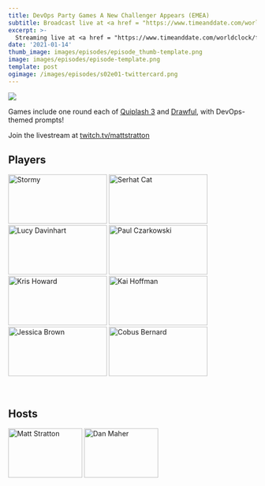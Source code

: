 ```yaml
---
title: DevOps Party Games A New Challenger Appears (EMEA)
subtitle: Broadcast live at <a href = "https://www.timeanddate.com/worldclock/fixedtime.html?msg=DevOps+Party+Games+A+New+Challenger+Appears+%28EMEA%29&iso=20210114T20&p1=3903" target = "_blank">Thursday 14 January 20:00 UTC+1</a> 
excerpt: >-
  Streaming live at <a href = "https://www.timeanddate.com/worldclock/fixedtime.html?msg=DevOps+Party+Games+A+New+Challenger+Appears+%28EMEA%29&iso=20210114T20&p1=3903" target = "_blank">20:00 UTC+1</a><br> on Thursday 14 January
date: '2021-01-14'
thumb_image: images/episodes/episode_thumb-template.png
image: images/episodes/episode-template.png
template: post
ogimage: /images/episodes/s02e01-twittercard.png
---
```

<a target="_blank" href="https://calendar.google.com/event?action=TEMPLATE&amp;tmeid=MTBsZWdjY29mbXRkdDVpN2Q5Y2JudGx2NWsgZHUyYXJxZGhlcjJsNGs0MTducXRsdjE4ZmNAZw&amp;tmsrc=du2arqdher2l4k417nqtlv18fc%40group.calendar.google.com"><img border="0" src="/images/add-to-calendar.png" class = "player-episode-page"></a>
<br clear = "all">

Games include one round each of [Quiplash 3](https://www.jackboxgames.com/quiplash-three/) and [Drawful](https://www.jackboxgames.com/drawful-two/), with DevOps-themed prompts!

Join the livestream at [twitch.tv/mattstratton](https://twitch.tv/mattstratton)

## Players

<a href = "https://twitter.com/stormy_prime" class = "player-episode-page" target = "_blank"><img src = "/images/players/stormy.png" alt="Stormy" width="200" height="100" class = "player-episode-page"></a>
<a href = "https://twitter.com/srhtcn" class = "player-episode-page" target = "_blank"><img src = "/images/players/serhat-can.png" alt="Serhat Cat" width="200" height="100" class = "player-episode-page"></a>
<a href = "https://twitter.com/LucyDavinhart" class = "player-episode-page" target = "_blank"><img src = "/images/players/lucy-davinhart.png" alt="Lucy Davinhart" width="200" height="100" class = "player-episode-page"></a>
<a href = "https://twitter.com/pczarkowski" class = "player-episode-page" target = "_blank"><img src = "/images/players/paul-czarkowski.png" alt="Paul Czarkowski" width="200" height="100" class = "player-episode-page"></a>
<a href = "https://twitter.com/web_goddess" class = "player-episode-page" target = "_blank"><img src = "/images/players/kris-howard.png" alt="Kris Howard" width="200" height="100" class = "player-episode-page"></a>
<a href = "https://twitter.com/kaipmdh" class = "player-episode-page" target = "_blank"><img src = "/images/players/kai-hoffman.png" alt="Kai Hoffman" width="200" height="100" class = "player-episode-page"></a>
<a href = "https://twitter.com/jessalyn" class = "player-episode-page" target = "_blank"><img src = "/images/players/jessica-brown.png" alt="Jessica Brown" width="200" height="100" class = "player-episode-page"></a>
<a href = "https://twitter.com/cobusbernard" class = "player-episode-page" target = "_blank"><img src = "/images/players/cobus-bernard.png" alt="Cobus Bernard" width="200" height="100" class = "player-episode-page"></a>

<br clear = "all">

## Hosts
<a href = "https://twitter.com/mattstratton" class = "player-episode-page"><img src = "/images/hosts/matty2.png" alt="Matt Stratton" width="150" height="100" class = "player-episode-page"></a>
<a href = "https://twitter.com/phrawzty" class = "player-episode-page"><img src = "/images/hosts/phrawzty.png" alt="Dan Maher" width="150" height="100" class = "player-episode-page"></a>

